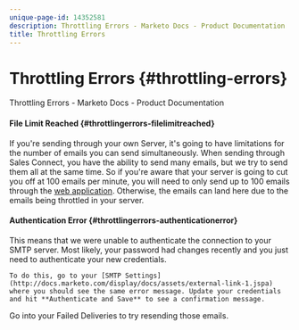 ```yaml
---
unique-page-id: 14352581
description: Throttling Errors - Marketo Docs - Product Documentation
title: Throttling Errors
---
```


# Throttling Errors {#throttling-errors}

Throttling Errors - Marketo Docs - Product Documentation

#### File Limit Reached {#throttlingerrors-filelimitreached}

If you're sending through your own Server, it's going to have limitations for the number of emails you can send simultaneously. When sending through Sales Connect, you have the ability to send many emails, but we try to send them all at the same time. So if you're aware that your server is going to cut you off at 100 emails per minute, you will need to only send up to 100 emails through the [web application](http://toutapp.com/login). Otherwise, the emails can land here due to the emails being throttled in your server.

#### Authentication Error {#throttlingerrors-authenticationerror}

This means that we were unable to authenticate the connection to your SMTP server. Most likely, your password had changes recently and you just need to authenticate your new credentials.

`To do this, go to your [SMTP Settings](http://docs.marketo.com/display/docs/assets/external-link-1.jspa)` `where you should see the same error message. Update your credentials and hit **Authenticate and Save** to see a confirmation message.`

Go into your Failed Deliveries to try resending those emails.
